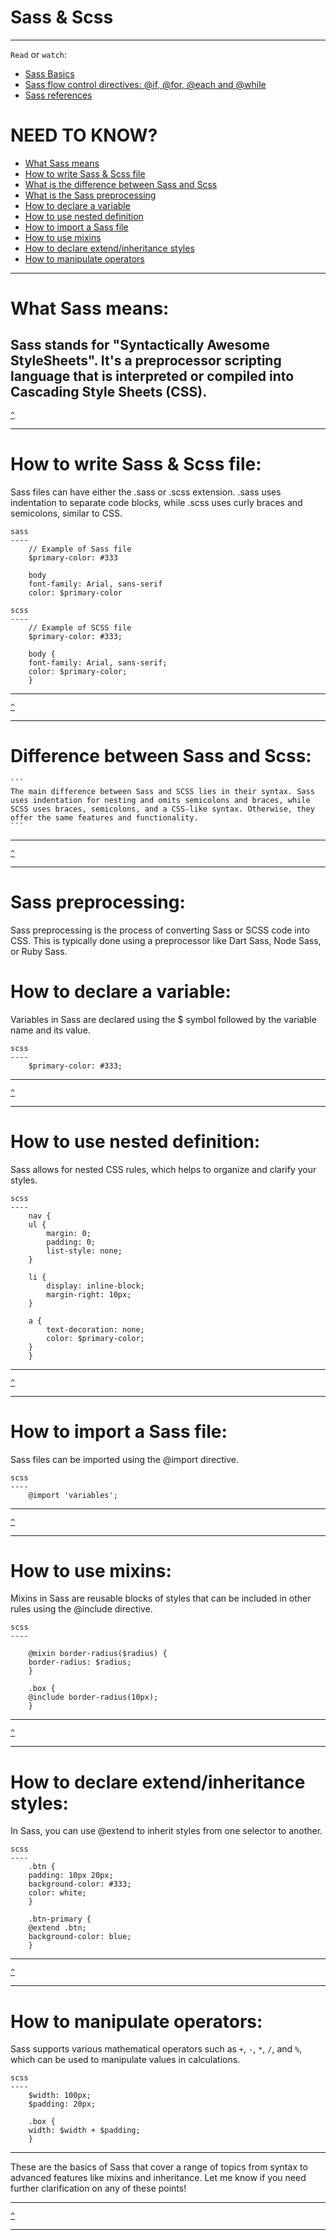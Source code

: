 # Sass & Scss
---

`Read` or `watch`:
* [Sass Basics](https://sass-lang.com/guide/)
* [Sass flow control directives: @if, @for, @each and @while](https://sass-lang.com/documentation/at-rules/control/)
* [Sass references](https://sass-lang.com/documentation/)

# NEED TO KNOW?
* [What Sass means](#what-sass-means)
* [How to write Sass & Scss file](#how-to-write-sass--scss-file)
* [What is the difference between Sass and Scss](#difference-between-sass-and-scss)
* [What is the Sass preprocessing](#sass-preprocessing)
* [How to declare a variable](#how-to-declare-a-variable)
* [How to use nested definition](#how-to-use-nested-definition)
* [How to import a Sass file](#how-to-import-a-sass-file)
* [How to use mixins](#how-to-use-mixins)
* [How to declare extend/inheritance styles](#how-to-declare-extendinheritance-styles)
* [How to manipulate operators](#how-to-manipulate-operators)
---

# What Sass means:
Sass stands for "Syntactically Awesome StyleSheets". It's a preprocessor scripting language that is interpreted or compiled into Cascading Style Sheets (CSS).
---

[`^`](#need-to-know)

---
# How to write Sass & Scss file:
Sass files can have either the .sass or .scss extension. .sass uses indentation to separate code blocks, while .scss uses curly braces and semicolons, similar to CSS.

```
sass
----
    // Example of Sass file
    $primary-color: #333

    body
    font-family: Arial, sans-serif
    color: $primary-color

scss
----
    // Example of SCSS file
    $primary-color: #333;

    body {
    font-family: Arial, sans-serif;
    color: $primary-color;
    }

```
---

[`^`](#need-to-know)

---
# Difference between Sass and Scss:
    ```
    The main difference between Sass and SCSS lies in their syntax. Sass uses indentation for nesting and omits semicolons and braces, while SCSS uses braces, semicolons, and a CSS-like syntax. Otherwise, they offer the same features and functionality.
    ```
---

[`^`](#need-to-know)

---
# Sass preprocessing:
Sass preprocessing is the process of converting Sass or SCSS code into CSS. This is typically done using a preprocessor like Dart Sass, Node Sass, or Ruby Sass.

# How to declare a variable:
Variables in Sass are declared using the $ symbol followed by the variable name and its value.
```
scss
----
    $primary-color: #333;

```
---

[`^`](#need-to-know)

---
# How to use nested definition:
Sass allows for nested CSS rules, which helps to organize and clarify your styles.
```
scss
----
    nav {
    ul {
        margin: 0;
        padding: 0;
        list-style: none;
    }

    li {
        display: inline-block;
        margin-right: 10px;
    }

    a {
        text-decoration: none;
        color: $primary-color;
    }
    }

```
---

[`^`](#need-to-know)

---
# How to import a Sass file:
Sass files can be imported using the @import directive.
```
scss
----
    @import 'variables';

```
---

[`^`](#need-to-know)

---
# How to use mixins:
Mixins in Sass are reusable blocks of styles that can be included in other rules using the @include directive.

```
scss
----

    @mixin border-radius($radius) {
    border-radius: $radius;
    }

    .box {
    @include border-radius(10px);
    }

```
---

[`^`](#need-to-know)

---
# How to declare extend/inheritance styles:
In Sass, you can use @extend to inherit styles from one selector to another.

```
scss
----
    .btn {
    padding: 10px 20px;
    background-color: #333;
    color: white;
    }

    .btn-primary {
    @extend .btn;
    background-color: blue;
    }

```
---

[`^`](#need-to-know)

---
# How to manipulate operators:
Sass supports various mathematical operators such as `+`, `-`, `*`, `/`, and `%`, which can be used to manipulate values in calculations.
```
scss
----
    $width: 100px;
    $padding: 20px;

    .box {
    width: $width + $padding;
    }

```

---

These are the basics of Sass that cover a range of topics from syntax to advanced features like mixins and inheritance. Let me know if you need further clarification on any of these points!

---

[`^`](#need-to-know)

---
